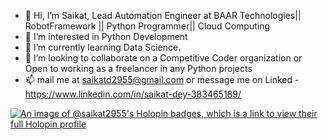 - 👋 Hi, I’m Saikat, Lead Automation Engineer at BAAR Technologies|| RobotFramework || Python Programmer|| Cloud Computing
- 👀 I’m interested in Python Development
- 🌱 I’m currently learning Data Science.
- 💞️ I’m looking to collaborate on a Competitive Coder organization or Open to working as a freelancer in any Python projects
- 📫 mail me at saikatd2955@gmail.com or message me on Linked - https://www.linkedin.com/in/saikat-dey-383465189/

[![An image of @saikat2955's Holopin badges, which is a link to view their full Holopin profile](https://holopin.me/saikat2955)](https://holopin.io/@saikat2955)
